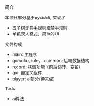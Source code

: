 简介

本项目部分基于pyside5, 实现了
- 五子棋无禁手规则和禁手规则
- 单机双人模式，简单的UI

文件构成
- main: 主程序
- gomoku, rule， common: 后端数据结构
- record: 棋谱功能（前后跳转，变招）
- gui: 自定义组件
- player: ai部分(待完成)

Todo
- ai算法

